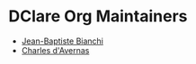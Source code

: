 # DClare Org Maintainers

* [Jean-Baptiste Bianchi](https://github.com/JBBianchi)
* [Charles d'Avernas](https://github.com/cdavernas)
